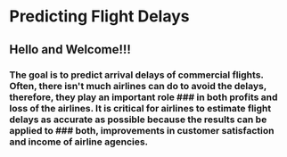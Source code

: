 # Predicting Flight Delays
## Hello and Welcome!!!
### The goal is to predict arrival delays of commercial flights. Often, there isn't much airlines can do to avoid the delays, therefore, they play an important role ### in both profits and loss of the airlines. It is critical for airlines to estimate flight delays as accurate as possible because the results can be applied to ### both, improvements in customer satisfaction and income of airline agencies.

